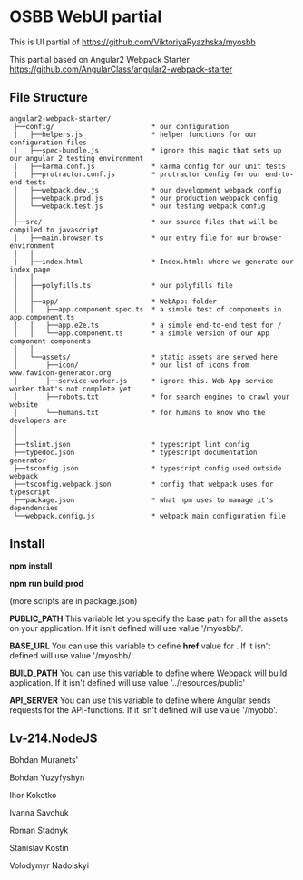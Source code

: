 # OSBB WebUI partial
This is UI partial of https://github.com/ViktoriyaRyazhska/myosbb

This partial based on Angular2 Webpack Starter https://github.com/AngularClass/angular2-webpack-starter

## File Structure
```
angular2-webpack-starter/
 ├──config/                        * our configuration
 |   ├──helpers.js                 * helper functions for our configuration files
 |   ├──spec-bundle.js             * ignore this magic that sets up our angular 2 testing environment
 |   ├──karma.conf.js              * karma config for our unit tests
 |   ├──protractor.conf.js         * protractor config for our end-to-end tests
 │   ├──webpack.dev.js             * our development webpack config
 │   ├──webpack.prod.js            * our production webpack config
 │   └──webpack.test.js            * our testing webpack config
 │
 ├──src/                           * our source files that will be compiled to javascript
 |   ├──main.browser.ts            * our entry file for our browser environment
 │   │
 |   ├──index.html                 * Index.html: where we generate our index page
 │   │
 |   ├──polyfills.ts               * our polyfills file
 │   │
 │   ├──app/                       * WebApp: folder
 │   │   ├──app.component.spec.ts  * a simple test of components in app.component.ts
 │   │   ├──app.e2e.ts             * a simple end-to-end test for /
 │   │   └──app.component.ts       * a simple version of our App component components
 │   │
 │   └──assets/                    * static assets are served here
 │       ├──icon/                  * our list of icons from www.favicon-generator.org
 │       ├──service-worker.js      * ignore this. Web App service worker that's not complete yet
 │       ├──robots.txt             * for search engines to crawl your website
 │       └──humans.txt             * for humans to know who the developers are
 │
 │
 ├──tslint.json                    * typescript lint config
 ├──typedoc.json                   * typescript documentation generator
 ├──tsconfig.json                  * typescript config used outside webpack
 ├──tsconfig.webpack.json          * config that webpack uses for typescript
 ├──package.json                   * what npm uses to manage it's dependencies
 └──webpack.config.js              * webpack main configuration file
```

## Install

**npm install**

**npm run build:prod**

(more scripts are in package.json)


**PUBLIC_PATH**
This variable let you specify the base path for all the assets on your application. If it isn't defined will use value '/myosbb/'.

**BASE_URL**
You can use this variable to define **href** value for **<base>**. If it isn't defined will use value '/myosbb/'.

**BUILD_PATH**
You can use this variable to define where Webpack will build application. If it isn't defined will use value '../resources/public'

**API_SERVER**
You can use this variable to define where Angular sends requests for the API-functions. If it isn't defined will use value '/myobb'.


## Lv-214.NodeJS

Bohdan Muranets'

Bohdan Yuzyfyshyn

Ihor Kokotko

Ivanna Savchuk

Roman Stadnyk

Stanislav Kostin

Volodymyr Nadolskyi
